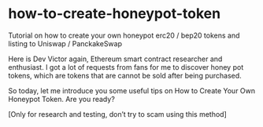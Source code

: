 # how-to-create-honeypot-token
Tutorial on how to create your own honeypot erc20 / bep20 tokens and listing to Uniswap / PanckakeSwap

Here is Dev Victor again, Ethereum smart contract researcher and enthusiast. I got a lot of requests from fans for me to discover honey pot tokens, which are tokens that are cannot be sold after being purchased.

So today, let me introduce you some useful tips on How to Create Your Own Honeypot Token. Are you ready?

[Only for research and testing, don’t try to scam using this method]
